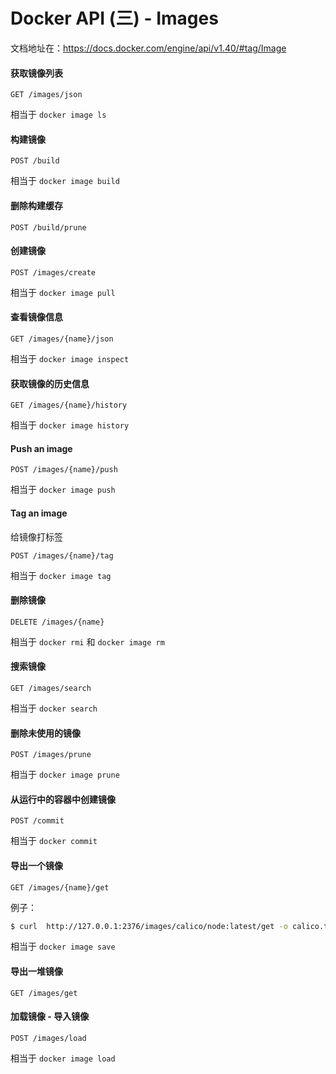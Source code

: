 # Docker API (三) - Images

文档地址在：https://docs.docker.com/engine/api/v1.40/#tag/Image

#### 获取镜像列表

```http
GET /images/json
```

相当于 `docker image ls`



#### 构建镜像

```http
POST /build
```

相当于 `docker image build`



#### 删除构建缓存

```http
POST /build/prune
```



#### 创建镜像

```http
POST /images/create
```

相当于 `docker image pull`



#### 查看镜像信息

```http
GET /images/{name}/json
```

相当于 `docker image inspect`



#### 获取镜像的历史信息

```
GET /images/{name}/history
```

相当于 `docker image history`



#### Push an image

```http
POST /images/{name}/push
```

相当于 `docker image push`



#### Tag an image

给镜像打标签

```http
POST /images/{name}/tag
```

相当于 `docker image tag`



#### 删除镜像

```http
DELETE /images/{name}
```

相当于 `docker rmi` 和 `docker image rm`



#### 搜索镜像

```http
GET /images/search
```

相当于 `docker search`



#### 删除未使用的镜像

```http
POST /images/prune
```

相当于 `docker image prune`



#### 从运行中的容器中创建镜像

```http
POST /commit
```

相当于 `docker commit`



#### 导出一个镜像

```http
GET /images/{name}/get
```

例子：

```bash
$ curl  http://127.0.0.1:2376/images/calico/node:latest/get -o calico.tar
```

相当于 `docker image save`



#### 导出一堆镜像

```http
GET /images/get
```



#### 加载镜像 - 导入镜像

```http
POST /images/load
```

相当于 `docker image load`











